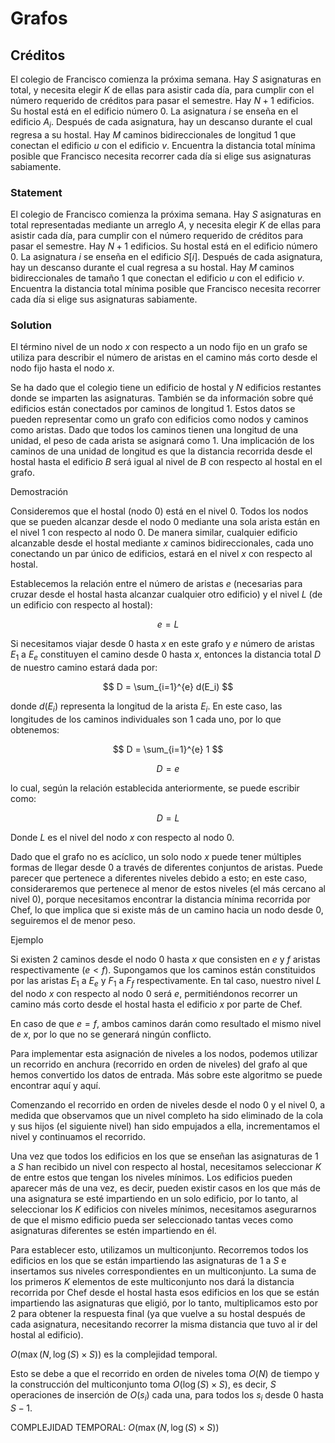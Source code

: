 # Grafos

## Créditos

El colegio de Francisco comienza la próxima semana. Hay $S$ asignaturas en total, y necesita elegir $K$ de ellas para asistir cada día, para cumplir con el número requerido de créditos para pasar el semestre. Hay $N+1$ edificios. Su hostal está en el edificio número $0$. La asignatura $i$ se enseña en el edificio $A_i$. Después de cada asignatura, hay un descanso durante el cual regresa a su hostal. Hay $M$ caminos bidireccionales de longitud $1$ que conectan el edificio $u$ con el edificio $v$. Encuentra la distancia total mínima posible que Francisco necesita recorrer cada día si elige sus asignaturas sabiamente.

### Statement

El colegio de Francisco comienza la próxima semana. Hay $S$ asignaturas en total representadas mediante un arreglo $A$, y necesita elegir $K$ de ellas para asistir cada día, para cumplir con el número requerido de créditos para pasar el semestre. Hay $N+1$ edificios. Su hostal está en el edificio número $0$. La asignatura $i$ se enseña en el edificio $S[i]$. Después de cada asignatura, hay un descanso durante el cual regresa a su hostal. Hay $M$ caminos bidireccionales de tamaño $1$ que conectan el edificio $u$ con el edificio $v$. Encuentra la distancia total mínima posible que Francisco necesita recorrer cada día si elige sus asignaturas sabiamente.

### Solution

El término nivel de un nodo $x$ con respecto a un nodo fijo en un grafo se utiliza para describir el número de aristas en el camino más corto desde el nodo fijo hasta el nodo $x$.

Se ha dado que el colegio tiene un edificio de hostal y $N$ edificios restantes donde se imparten las asignaturas. También se da información sobre qué edificios están conectados por caminos de longitud $1$. Estos datos se pueden representar como un grafo con edificios como nodos y caminos como aristas. Dado que todos los caminos tienen una longitud de una unidad, el peso de cada arista se asignará como $1$. Una implicación de los caminos de una unidad de longitud es que la distancia recorrida desde el hostal hasta el edificio $B$ será igual al nivel de $B$ con respecto al hostal en el grafo.

Demostración

Consideremos que el hostal (nodo $0$) está en el nivel $0$. Todos los nodos que se pueden alcanzar desde el nodo $0$ mediante una sola arista están en el nivel 1 con respecto al nodo $0$. De manera similar, cualquier edificio alcanzable desde el hostal mediante $x$ caminos bidireccionales, cada uno conectando un par único de edificios, estará en el nivel $x$ con respecto al hostal.

Establecemos la relación entre el número de aristas $e$ (necesarias para cruzar desde el hostal hasta alcanzar cualquier otro edificio) y el nivel $L$ (de un edificio con respecto al hostal):

$$
e = L
$$

Si necesitamos viajar desde $0$ hasta $x$ en este grafo y $e$ número de aristas $E_1$ a $E_e$ constituyen el camino desde $0$ hasta $x$, entonces la distancia total $D$ de nuestro camino estará dada por:

$$
D = \sum_{i=1}^{e} d(E_i)
$$

donde $d(E_i)$ representa la longitud de la arista $E_i$. En este caso, las longitudes de los caminos individuales son $1$ cada uno, por lo que obtenemos:

$$
D = \sum_{i=1}^{e} 1
$$

$$
D = e
$$

lo cual, según la relación establecida anteriormente, se puede escribir como:

$$
D = L
$$

Donde $L$ es el nivel del nodo $x$ con respecto al nodo $0$.

Dado que el grafo no es acíclico, un solo nodo $x$ puede tener múltiples formas de llegar desde $0$ a través de diferentes conjuntos de aristas. Puede parecer que pertenece a diferentes niveles debido a esto; en este caso, consideraremos que pertenece al menor de estos niveles (el más cercano al nivel $0$), porque necesitamos encontrar la distancia mínima recorrida por Chef, lo que implica que si existe más de un camino hacia un nodo desde $0$, seguiremos el de menor peso.

Ejemplo

Si existen $2$ caminos desde el nodo $0$ hasta $x$ que consisten en $e$ y $f$ aristas respectivamente ($e < f$). Supongamos que los caminos están constituidos por las aristas $E_1$ a $E_e$ y $F_1$ a $F_f$ respectivamente. En tal caso, nuestro nivel $L$ del nodo $x$ con respecto al nodo $0$ será $e$, permitiéndonos recorrer un camino más corto desde el hostal hasta el edificio $x$ por parte de Chef.

En caso de que $e = f$, ambos caminos darán como resultado el mismo nivel de $x$, por lo que no se generará ningún conflicto.

Para implementar esta asignación de niveles a los nodos, podemos utilizar un recorrido en anchura (recorrido en orden de niveles) del grafo al que hemos convertido los datos de entrada. Más sobre este algoritmo se puede encontrar aquí y aquí.

Comenzando el recorrido en orden de niveles desde el nodo $0$ y el nivel $0$, a medida que observamos que un nivel completo ha sido eliminado de la cola y sus hijos (el siguiente nivel) han sido empujados a ella, incrementamos el nivel y continuamos el recorrido.

Una vez que todos los edificios en los que se enseñan las asignaturas de $1$ a $S$ han recibido un nivel con respecto al hostal, necesitamos seleccionar $K$ de entre estos que tengan los niveles mínimos. Los edificios pueden aparecer más de una vez, es decir, pueden existir casos en los que más de una asignatura se esté impartiendo en un solo edificio, por lo tanto, al seleccionar los $K$ edificios con niveles mínimos, necesitamos asegurarnos de que el mismo edificio pueda ser seleccionado tantas veces como asignaturas diferentes se estén impartiendo en él.

Para establecer esto, utilizamos un multiconjunto. Recorremos todos los edificios en los que se están impartiendo las asignaturas de $1$ a $S$ e insertamos sus niveles correspondientes en un multiconjunto. La suma de los primeros $K$ elementos de este multiconjunto nos dará la distancia recorrida por Chef desde el hostal hasta esos edificios en los que se están impartiendo las asignaturas que eligió, por lo tanto, multiplicamos esto por $2$ para obtener la respuesta final (ya que vuelve a su hostal después de cada asignatura, necesitando recorrer la misma distancia que tuvo al ir del hostal al edificio).

$O(\max(N, \log(S) \times S))$ es la complejidad temporal.

Esto se debe a que el recorrido en orden de niveles toma $O(N)$ de tiempo y la construcción del multiconjunto toma $O(\log(S) \times S)$, es decir, $S$ operaciones de inserción de $O(s_i)$ cada una, para todos los $s_i$ desde $0$ hasta $S-1$.

COMPLEJIDAD TEMPORAL:
$O(\max(N, \log(S) \times S))$
